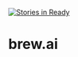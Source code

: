 [![Stories in Ready](https://badge.waffle.io/bitschift/OpenBrew.png?label=ready&title=Ready)](https://waffle.io/bitschift/OpenBrew)
# brew.ai
